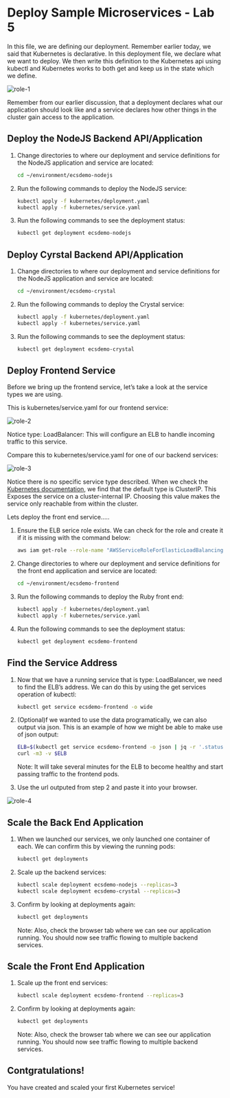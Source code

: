 # Deploy Sample Microservices - Lab 5

In this file, we are defining our deployment. Remember earlier today, we said that Kubernetes is declarative. In this deployment file, we declare what we want to deploy. We then write this definition to the Kubernetes api using kubectl and Kubernetes works to both get and keep us in the state which we define. 

![role-1](./images/role-1.png)

Remember from our earlier discussion, that a deployment declares what our application should look like and a service declares how other things in the cluster gain access to the application.

## Deploy the NodeJS Backend API/Application

1. Change directories to where our deployment and service definitions for the NodeJS application and service are located:

    ```bash
    cd ~/environment/ecsdemo-nodejs
    ```
2. Run the following commands to deploy the NodeJS service:

    ```bash
    kubectl apply -f kubernetes/deployment.yaml
    kubectl apply -f kubernetes/service.yaml
    ```
3. Run the following commands to see the deployment status:

    ```bash
    kubectl get deployment ecsdemo-nodejs
    ```
## Deploy Cyrstal Backend API/Application

1. Change directories to where our deployment and service definitions for the NodeJS application and service are located:

    ```bash
    cd ~/environment/ecsdemo-crystal
    ```

2. Run the following commands to deploy the Crystal service:

    ```bash
    kubectl apply -f kubernetes/deployment.yaml
    kubectl apply -f kubernetes/service.yaml
    ```
3. Run the following commands to see the deployment status:

    ```bash
    kubectl get deployment ecsdemo-crystal
    ```
## Deploy Frontend Service

Before we bring up the frontend service, let’s take a look at the service types we are using. 

This is kubernetes/service.yaml for our frontend service:

![role-2](./images/role-2.png)

Notice type: LoadBalancer: This will configure an ELB to handle incoming traffic to this service.

Compare this to kubernetes/service.yaml for one of our backend services:

![role-3](./images/role-3.png)

Notice there is no specific service type described. When we check the [Kubernetes documentation](https://kubernetes.io/docs/concepts/services-networking/service/#publishing-services-service-types
), we find that the default type is ClusterIP. This Exposes the service on a cluster-internal IP. Choosing this value makes the service only reachable from within the cluster.

Lets deploy the front end service.....

1. Ensure the ELB serice role exists. We can check for the role and create it if it is missing with the command below:

    ```bash
    aws iam get-role --role-name "AWSServiceRoleForElasticLoadBalancing" || aws iam create-service-linked-role --aws-service-name "elasticloadbalancing.amazonaws.com"
    ```

2. Change directories to where our deployment and service definitions for the front end application and service are located:

    ```bash
    cd ~/environment/ecsdemo-frontend
    ```
3. Run the following commands to deploy the Ruby front end:

    ```bash
    kubectl apply -f kubernetes/deployment.yaml
    kubectl apply -f kubernetes/service.yaml
    ```
4. Run the following commands to see the deployment status:

    ```bash
    kubectl get deployment ecsdemo-frontend
    ```
## Find the Service Address

1. Now that we have a running service that is type: LoadBalancer, we need to find the ELB’s address. We can do this by using the get services operation of kubectl:

    ```bash
    kubectl get service ecsdemo-frontend -o wide
    ```
2. (Optional)f we wanted to use the data programatically, we can also output via json. This is an example of how we might be able to make use of json output:

    ```bash
    ELB=$(kubectl get service ecsdemo-frontend -o json | jq -r '.status.loadBalancer.ingress[].hostname')
    curl -m3 -v $ELB
    ```
    Note: It will take several minutes for the ELB to become healthy and start passing traffic to the frontend pods.

3. Use the url outputed from step 2 and paste it into your browser.

![role-4](./images/role-4.png)

## Scale the Back End Application

1. When we launched our services, we only launched one container of each. We can confirm this by viewing the running pods:

    ```bash
    kubectl get deployments
    ```
2. Scale up the backend services:

    ```bash
    kubectl scale deployment ecsdemo-nodejs --replicas=3
    kubectl scale deployment ecsdemo-crystal --replicas=3
    ```
3. Confirm by looking at deployments again:

    ```bash
    kubectl get deployments
    ```

    Note: Also, check the browser tab where we can see our application running. You should now see traffic flowing to multiple backend services.

## Scale the Front End Application

1. Scale up the front end services:

    ```bash
    kubectl scale deployment ecsdemo-frontend --replicas=3
    ```
2. Confirm by looking at deployments again:

    ```bash
    kubectl get deployments
    ```

    Note: Also, check the browser tab where we can see our application running. You should now see traffic flowing to multiple backend services.

## Contgratulations!
   You have created and scaled your first Kubernetes service! 
